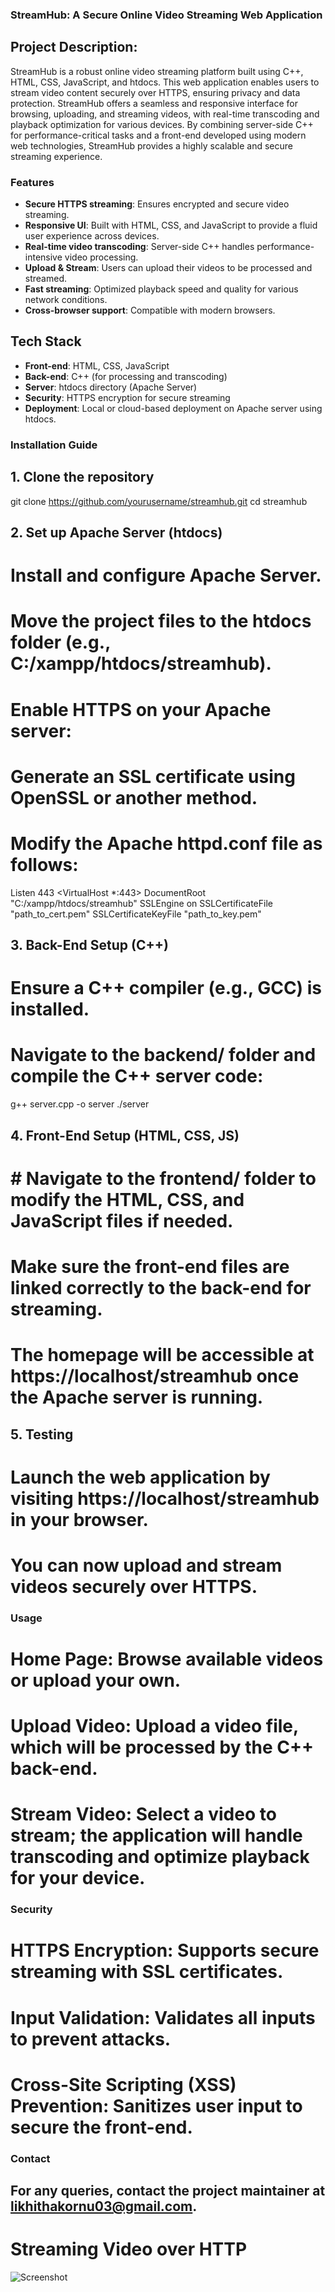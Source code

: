 ### StreamHub: A Secure Online Video Streaming Web Application

## Project Description:
StreamHub is a robust online video streaming platform built using C++, HTML, CSS, JavaScript, and htdocs. This web application enables users to stream video content securely over HTTPS, ensuring privacy and data protection. StreamHub offers a seamless and responsive interface for browsing, uploading, and streaming videos, with real-time transcoding and playback optimization for various devices. By combining server-side C++ for performance-critical tasks and a front-end developed using modern web technologies, StreamHub provides a highly scalable and secure streaming experience.

### Features

- **Secure HTTPS streaming**: Ensures encrypted and secure video streaming.
- **Responsive UI**: Built with HTML, CSS, and JavaScript to provide a fluid user experience across devices.
- **Real-time video transcoding**: Server-side C++ handles performance-intensive video processing.
- **Upload & Stream**: Users can upload their videos to be processed and streamed.
- **Fast streaming**: Optimized playback speed and quality for various network conditions.
- **Cross-browser support**: Compatible with modern browsers.

## Tech Stack

- **Front-end**: HTML, CSS, JavaScript
- **Back-end**: C++ (for processing and transcoding)
- **Server**: htdocs directory (Apache Server)
- **Security**: HTTPS encryption for secure streaming
- **Deployment**: Local or cloud-based deployment on Apache server using htdocs.

### Installation Guide

## 1. Clone the repository
git clone https://github.com/yourusername/streamhub.git
cd streamhub
## 2. Set up Apache Server (htdocs)
# Install and configure Apache Server.
# Move the project files to the htdocs folder (e.g., C:/xampp/htdocs/streamhub).
# Enable HTTPS on your Apache server:
# Generate an SSL certificate using OpenSSL or another method.
# Modify the Apache httpd.conf file as follows:
Listen 443
<VirtualHost *:443>
    DocumentRoot "C:/xampp/htdocs/streamhub"
    SSLEngine on
    SSLCertificateFile "path_to_cert.pem"
    SSLCertificateKeyFile "path_to_key.pem"
</VirtualHost>
## 3. Back-End Setup (C++)
# Ensure a C++ compiler (e.g., GCC) is installed.
# Navigate to the backend/ folder and compile the C++ server code:
g++ server.cpp -o server
./server
## 4. Front-End Setup (HTML, CSS, JS)
# # Navigate to the frontend/ folder to modify the HTML, CSS, and JavaScript files if needed.
# Make sure the front-end files are linked correctly to the back-end for streaming.
# The homepage will be accessible at https://localhost/streamhub once the Apache server is running.
## 5. Testing
# Launch the web application by visiting https://localhost/streamhub in your browser.
# You can now upload and stream videos securely over HTTPS.
### Usage
# Home Page: Browse available videos or upload your own.
# Upload Video: Upload a video file, which will be processed by the C++ back-end.
# Stream Video: Select a video to stream; the application will handle transcoding and optimize playback for your device.
### Security
# HTTPS Encryption: Supports secure streaming with SSL certificates.
# Input Validation: Validates all inputs to prevent attacks.
# Cross-Site Scripting (XSS) Prevention: Sanitizes user input to secure the front-end.
### Contact
## For any queries, contact the project maintainer at likhithakornu03@gmail.com.
# Streaming Video over HTTP

![Screenshot](screenshot.png)
